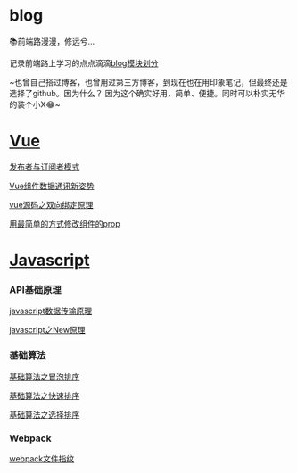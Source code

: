 # blog
📚前端路漫漫，修远兮...

  记录前端路上学习的点点滴滴[blog模块划分](https://github.com/Dloong/blog/projects)
  
~也曾自己搭过博客，也曾用过第三方博客，到现在也在用印象笔记，但最终还是选择了github。因为什么？
因为这个确实好用，简单、便捷。同时可以朴实无华的装个小X😂~

# [Vue](https://github.com/Dloong/blog/projects/1)
[发布者与订阅者模式](https://github.com/Dloong/blog/issues/8)

[Vue组件数据通讯新姿势](https://github.com/Dloong/blog/issues/2)

[vue源码之双向绑定原理](https://github.com/Dloong/blog/issues/1)

[用最简单的方式修改组件的prop](https://github.com/Dloong/blog/issues/3)

# [Javascript](https://github.com/Dloong/blog/projects/2)

### API基础原理
[javascript数据传输原理](https://github.com/Dloong/blog/issues/8)

[javascript之New原理](https://github.com/Dloong/blog/issues/10)

### 基础算法
[基础算法之冒泡排序](https://github.com/Dloong/blog/issues/4)

[基础算法之快速排序](https://github.com/Dloong/blog/issues/5)

[基础算法之选择排序](https://github.com/Dloong/blog/issues/6)
### Webpack

[webpack文件指纹](https://github.com/Dloong/blog/issues/7)
